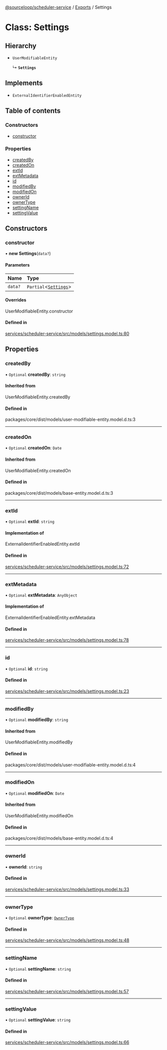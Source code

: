 [@sourceloop/scheduler-service](../README.md) / [Exports](../modules.md) / Settings

# Class: Settings

## Hierarchy

- `UserModifiableEntity`

  ↳ **`Settings`**

## Implements

- `ExternalIdentifierEnabledEntity`

## Table of contents

### Constructors

- [constructor](Settings.md#constructor)

### Properties

- [createdBy](Settings.md#createdby)
- [createdOn](Settings.md#createdon)
- [extId](Settings.md#extid)
- [extMetadata](Settings.md#extmetadata)
- [id](Settings.md#id)
- [modifiedBy](Settings.md#modifiedby)
- [modifiedOn](Settings.md#modifiedon)
- [ownerId](Settings.md#ownerid)
- [ownerType](Settings.md#ownertype)
- [settingName](Settings.md#settingname)
- [settingValue](Settings.md#settingvalue)

## Constructors

### constructor

• **new Settings**(`data?`)

#### Parameters

| Name | Type |
| :------ | :------ |
| `data?` | `Partial`<[`Settings`](Settings.md)\> |

#### Overrides

UserModifiableEntity.constructor

#### Defined in

[services/scheduler-service/src/models/settings.model.ts:80](https://github.com/codeweb05/repo1/blob/a4cf318/services/scheduler-service/src/models/settings.model.ts#L80)

## Properties

### createdBy

• `Optional` **createdBy**: `string`

#### Inherited from

UserModifiableEntity.createdBy

#### Defined in

packages/core/dist/models/user-modifiable-entity.model.d.ts:3

___

### createdOn

• `Optional` **createdOn**: `Date`

#### Inherited from

UserModifiableEntity.createdOn

#### Defined in

packages/core/dist/models/base-entity.model.d.ts:3

___

### extId

• `Optional` **extId**: `string`

#### Implementation of

ExternalIdentifierEnabledEntity.extId

#### Defined in

[services/scheduler-service/src/models/settings.model.ts:72](https://github.com/codeweb05/repo1/blob/a4cf318/services/scheduler-service/src/models/settings.model.ts#L72)

___

### extMetadata

• `Optional` **extMetadata**: `AnyObject`

#### Implementation of

ExternalIdentifierEnabledEntity.extMetadata

#### Defined in

[services/scheduler-service/src/models/settings.model.ts:78](https://github.com/codeweb05/repo1/blob/a4cf318/services/scheduler-service/src/models/settings.model.ts#L78)

___

### id

• `Optional` **id**: `string`

#### Defined in

[services/scheduler-service/src/models/settings.model.ts:23](https://github.com/codeweb05/repo1/blob/a4cf318/services/scheduler-service/src/models/settings.model.ts#L23)

___

### modifiedBy

• `Optional` **modifiedBy**: `string`

#### Inherited from

UserModifiableEntity.modifiedBy

#### Defined in

packages/core/dist/models/user-modifiable-entity.model.d.ts:4

___

### modifiedOn

• `Optional` **modifiedOn**: `Date`

#### Inherited from

UserModifiableEntity.modifiedOn

#### Defined in

packages/core/dist/models/base-entity.model.d.ts:4

___

### ownerId

• **ownerId**: `string`

#### Defined in

[services/scheduler-service/src/models/settings.model.ts:33](https://github.com/codeweb05/repo1/blob/a4cf318/services/scheduler-service/src/models/settings.model.ts#L33)

___

### ownerType

• `Optional` **ownerType**: [`OwnerType`](../enums/OwnerType.md)

#### Defined in

[services/scheduler-service/src/models/settings.model.ts:48](https://github.com/codeweb05/repo1/blob/a4cf318/services/scheduler-service/src/models/settings.model.ts#L48)

___

### settingName

• `Optional` **settingName**: `string`

#### Defined in

[services/scheduler-service/src/models/settings.model.ts:57](https://github.com/codeweb05/repo1/blob/a4cf318/services/scheduler-service/src/models/settings.model.ts#L57)

___

### settingValue

• `Optional` **settingValue**: `string`

#### Defined in

[services/scheduler-service/src/models/settings.model.ts:66](https://github.com/codeweb05/repo1/blob/a4cf318/services/scheduler-service/src/models/settings.model.ts#L66)
